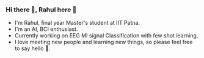 ### Hi there 👋, Rahul here 🤗

* I'm Rahul, final year Master's student at IIT Patna.    
* I'm an AI, BCI enthusiast.  
* Currently working on EEG MI signal Classification with few shot learning.   
* I love meeting new people and learning new things, so please feel free to say hello 🙂.   

<!--
**RahulnKumar/RahulnKumar** is a ✨ _special_ ✨ repository because its `README.md` (this file) appears on your GitHub profile.

Here are some ideas to get you started:

- 🔭 I’m currently working on ...
- 🌱 I’m currently learning ...
- 👯 I’m looking to collaborate on ...
- 🤔 I’m looking for help with ...
- 💬 Ask me about ...
- 📫 How to reach me: ...
- 😄 Pronouns: ...
- ⚡ Fun fact: ...
-->
